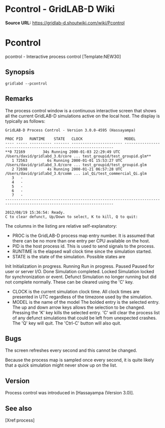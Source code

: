 # Pcontrol - GridLAB-D Wiki

**Source URL:** https://gridlab-d.shoutwiki.com/wiki/Pcontrol
# Pcontrol

pcontrol \- Interactive process control [Template:NEW30]

## Synopsis
    
    
    gridlabd --pcontrol
    

## Remarks

The process control window is a continuous interactive screen that shows all the current GridLAB-D simulations active on the local host. The display is typically as follows: 
    
    
    GridLAB-D Process Control - Version 3.0.0-4595 (Hassayampa)
    
    PROC PID   RUNTIME    STATE   CLOCK                   MODEL
    ---- ----- ---------- ------- ----------------------- -----------------------------------------------------------------
    **0 72169        34s Running 2000-01-03 22:29:49 UTC /Users/david/gridlabd_3.0/core ... test_groupid/test_groupid.glm**
       1 72563         6s Running 2000-01-01 15:53:27 UTC /Users/david/gridlabd_3.0/core ... test_groupid/test_groupid.glm
       2 72698         4s Running 2000-01-21 06:57:28 UTC /Users/david/gridlabd_3.0/comm ... ial_Qi/test_commercial_Qi.glm
       3   -
       4   -
       5   -
       6   -
       7   -
    -----------------------------------------------------------------------------------------------------------------------
    
    2012/08/19 15:36:54: Ready.
    C to clear defunct, Up/Down to select, K to kill, Q to quit: 
    

The columns in the listing are relative self-explanatory: 

  * PROC is the GridLAB-D process map entry number. It is assumed that there can be no more than one entry per CPU available on the host.
  * PID is the host process id. This is used to send signals to the process.
  * RUNTIME is the elapsed wall clock time since the simulation started.
  * STATE is the state of the simulation. Possible states are
    

Init
    Initialization in progress.
Running
    Run in progress.
Paused
    Paused for user or server I/O.
Done
    Simulation completed.
Locked
    Simulation locked for synchronization or event.
Defunct
    Simulation no longer running but did not complete normally. These can be cleared using the 'C' key.

  * CLOCK is the current simulation clock time. All clock times are presented in UTC regardless of the timezone used by the simulation.
  * MODEL is the name of the model
The bolded entry is the selected entry. The up and down arrow keys allows the selection to be changed. Pressing the 'K' key kills the selected entry. 'C' will clear the process list of any defunct simulations that could be left from unexpected crashes. The 'Q' key will quit. The 'Ctrl-C' button will also quit. 

## Bugs

The screen refreshes every second and this cannot be changed. 

Because the process map is sampled once every second, it is quite likely that a quick simulation might never show up on the list. 

## Version

Process control was introduced in [Hassayampa (Version 3.0)]. 

## See also

[Xref:process]


  
